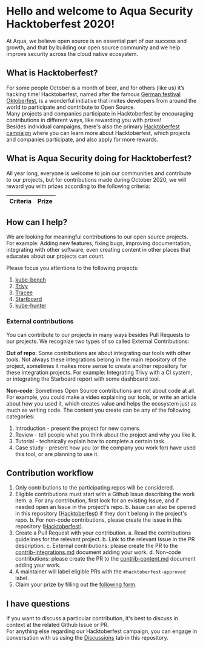 # Hello and welcome to Aqua Security Hacktoberfest 2020!

At Aqua, we believe open source is an essential part of our success and growth, and that by building our open source community and we help improve security across the cloud native ecosystem.

## What is Hacktoberfest?
For some people October is a month of beer, and for others (like us) it’s hacking time! Hacktoberfest, named after the famous [German festival Oktoberfest](https://en.wikipedia.org/wiki/Oktoberfest), is a wonderful initiative that invites developers from around the world to participate and contribute to Open Source.  
Many projects and companies participate in Hacktoberfest by encouraging contributions in different ways, like rewarding you with prizes!  
Besides individual campaigns, there's also the primary [Hacktoberfest campaign](https://hacktoberfest.digitalocean.com/) where you can learn more about Hacktoberfest, which projects and companies participate, and also apply for more rewards.

## What is Aqua Security doing for Hacktoberfest?
All year long, everyone is welcome to join our communities and contribute to our projects, but for contributions made during October 2020, we will reward you with prizes according to the following criteria:

Criteria | Prize
--- | ---

## How can I help?
We are looking for meaningful contributions to our open source projects. For example: Adding new features, fixing bugs, improving documentation, integrating with other software, even creating content in other places that educates about our projects can count.

Please focus you attentions to the following projects:
1. [kube-bench](https://github.com/aquasecurity/kube-bench)
2. [Trivy](https://github.com/aquasecurity/Trivy)
3. [Tracee](https://github.com/aquasecurity/tracee)
4. [Startboard](https://github.com/aquasecurity/Starboard)
5. [kube-hunter](https://github.com/aquasecurity/kube-hunter)

### External contributions
You can contribute to our projects in many ways besides Pull Requests to our projects. We recognize two types of so called External Contributions:

**Out of repo**: Some contributions are about integrating our tools with other tools. Not always these integrations belong in the main repository of the project, sometimes it makes more sense to create another repository for these integration projects. For example: Integrating Trivy with a CI system, or integrating the Starboard report with some dashboard tool.

**Non-code**: Sometimes Open Source contributions are not about code at all. For example, you could make a video explaining our tools, or write an article about how you used it, which creates value and helps the ecosystem just as much as writing code. The content you create can be any of the following categories:
1. Introduction - present the project for new comers.
2. Review - tell people what you think about the project and why you like it.
3. Tutorial - technically explain how to complete a certain task.
4. Case study - present how you (or the company you work for) have used this tool, or are planning to use it.

## Contribution workflow

1. Only contributions to the participating repos will be considered.
2. Eligible contributions must start with a Github Issue describing the work item.
    a. For any contribution, first look for an existing Issue, and if needed open an Issue in the project's repo.
    b. Issue can also be opened in this repository ([Hacktoberfest](https://github.com/aquasecurity/Hacktoberfest)) if they don't belong in the project's repo.
    b. For non-code contributions, please create the issue in this repository ([Hacktoberfest](https://github.com/aquasecurity/Hacktoberfest)).
3. Create a Pull Request with your contribution.
    a. Read the contributions guidelines for the relevant project.
    b. Link to the relevant Issue in the PR description.
    c. External contributions: please create the PR to the [contrib-integrations.md](contrib-integrations.md) document adding your work.
    d. Non-code contributions: please create the PR to the [contrib-content.md](contrib-content.md) document adding your work.
4. A maintainer will label eligible PRs with the `#hacktoberfest-approved` label.
5. Claim your prize by filling out the [following form](https://forms.office.com/Pages/ResponsePage.aspx?id=80wDvGtWykGfJF3ElHSwXoMzxQ44cLZDuLrHx6o4yX1UNklOSjVNOVFCSUtMVkVKR1VEU1haQVpUOS4u).

## I have questions
If you want to discuss a particular contribution, it's best to discuss in context at the  related Github Issue or PR.  
For anything else regarding our Hacktoberfest campaign, you can engage in conversation with us using the [Discussions](https://github.com/aquasecurity/Hacktoberfest/discussions) tab in this repository.
